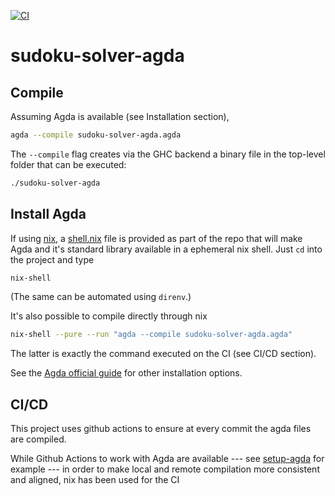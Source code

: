 [![CI](https://github.com/alessandrocandolini/sudoku-solver-agda/actions/workflows/ci.yml/badge.svg)](https://github.com/alessandrocandolini/sudoku-solver-agda/actions/workflows/ci.yml)

# sudoku-solver-agda

## Compile

Assuming Agda is available (see Installation section),
```bash
agda --compile sudoku-solver-agda.agda
```

The `--compile` flag creates via the GHC backend a binary file in the top-level folder that can be executed:
```bash
./sudoku-solver-agda
```

## Install Agda

If using [nix](https://nixos.org/), a [shell.nix](shell.nix) file is provided as part of the repo that will make Agda and it's standard library available in a ephemeral nix shell. Just `cd` into the project and type
```bash
nix-shell
```
(The same can be automated using `direnv`.)

It's also possible to compile directly through nix
```bash 
nix-shell --pure --run "agda --compile sudoku-solver-agda.agda"
```

The latter is exactly the command executed on the CI (see CI/CD section).

See the [Agda official guide](https://agda.readthedocs.io/en/latest/getting-started/installation.html) for other installation options.

## CI/CD

This project uses github actions to ensure at every commit the agda files are compiled.

While Github Actions to work with Agda are available --- see [setup-agda](https://github.com/wenkokke/setup-agda) for example ---  in order to make local and remote compilation more consistent and aligned, nix has been used for the CI
